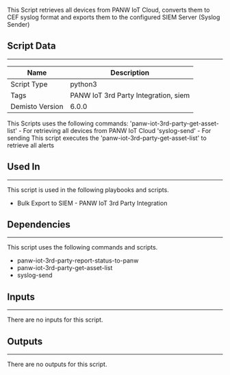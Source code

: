 This Script retrieves all devices from PANW IoT Cloud, converts them to CEF syslog format and exports them 
to the configured SIEM Server (Syslog Sender)
## Script Data
---

| **Name** | **Description** |
| --- | --- |
| Script Type | python3 |
| Tags | PANW IoT 3rd Party Integration, siem |
| Demisto Version | 6.0.0 |

This Scripts uses the following commands:
'panw-iot-3rd-party-get-asset-list' - For retrieving all devices from PANW IoT Cloud
'syslog-send' - For sending
This script executes the 'panw-iot-3rd-party-get-asset-list' to retrieve all alerts 

## Used In
---
This script is used in the following playbooks and scripts.
* Bulk Export to SIEM - PANW IoT 3rd Party Integration

## Dependencies
---
This script uses the following commands and scripts.
* panw-iot-3rd-party-report-status-to-panw
* panw-iot-3rd-party-get-asset-list
* syslog-send

## Inputs
---
There are no inputs for this script.

## Outputs
---
There are no outputs for this script.
